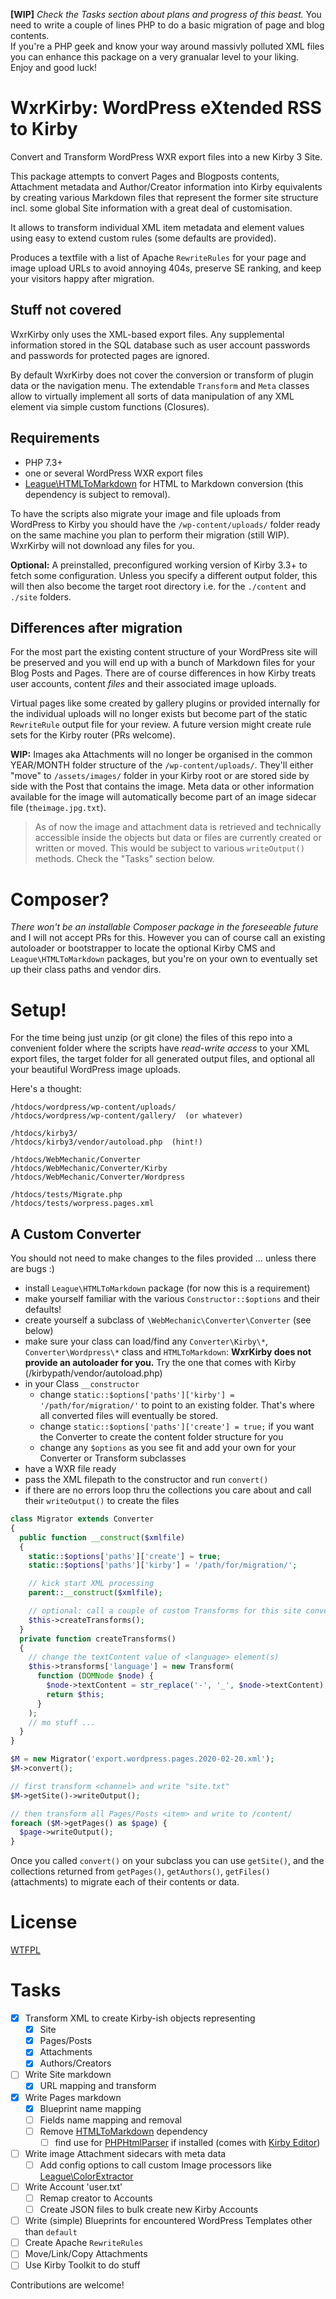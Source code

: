 **[WIP]** *Check the Tasks section about plans and progress of this beast.*
You need to write a couple of lines PHP to do a basic migration of page and blog contents.  
If you're a PHP geek and know your way around massivly polluted XML files you can enhance this package on a very granualar level to your liking.  
Enjoy and good luck!

# WxrKirby: WordPress eXtended RSS to Kirby
Convert and Transform WordPress WXR export files into a new Kirby 3 Site.

This package attempts to convert Pages and Blogposts contents, Attachment metadata and Author/Creator information into Kirby equivalents by creating various Markdown files that represent the former site structure incl. some global Site information with a great deal of customisation.

It allows to transform individual XML item metadata and element values using easy to extend custom rules (some defaults are provided).

Produces a textfile with a list of Apache `RewriteRules` for your page and image upload URLs to avoid annoying 404s, preserve SE ranking, and keep your visitors happy after migration.

## Stuff not covered
WxrKirby only uses the XML-based export files. Any supplemental information stored in the SQL database such as user account passwords and passwords for protected pages are ignored.

By default WxrKirby does not cover the conversion or transform of plugin data or the navigation menu. The extendable `Transform` and `Meta` classes allow to virtually implement all sorts of data manipulation of any XML element via simple custom functions (Closures).

## Requirements
 - PHP 7.3+
 - one or several WordPress WXR export files
 - [League\HTMLToMarkdown](https://github.com/thephpleague/html-to-markdown/) for HTML to Markdown conversion (this dependency is subject to removal).

To have the scripts also migrate your image and file uploads from WordPress to Kirby you should have the `/wp-content/uploads/` folder ready on the same machine you plan to perform their migration (still WIP).
WxrKirby will not download any files for you.

**Optional:**
A preinstalled, preconfigured working version of Kirby 3.3+ to fetch some configuration. Unless you specify a different output folder, this will then also become the target root directory i.e. for the `./content` and `./site` folders.

## Differences after migration
For the most part the existing content structure of your WordPress site will be preserved and you will end up with a bunch of Markdown files for your Blog Posts and Pages. There are of course differences in how Kirby treats user accounts, content _files_ and their associated image uploads.

Virtual pages like some created by gallery plugins or provided internally for the individual uploads will no longer exists but become part of the static `RewriteRule` output file for your review. A future version might create rule sets for the Kirby router (PRs welcome).

**WIP:** Images aka Attachments will no longer be organised in the common YEAR/MONTH folder structure of the `/wp-content/uploads/`. They'll either "move" to `/assets/images/` folder in your Kirby root or are stored side by side with the Post that contains the image. Meta data or other information available for the image will automatically become part of an image sidecar file (`theimage.jpg.txt`).
 > As of now the image and attachment data is retrieved and technically accessible inside the objects but data or files are currently created or written or moved. This would be subject to various `writeOutput()` methods. Check the "Tasks" section below.

# Composer?
_There won't be an installable Composer package in the foreseeable future_ and I will not accept PRs for this. However you can of course call an existing autoloader or bootstrapper to locate the optional Kirby CMS and `League\HTMLToMarkdown` packages, but you're on your own to eventually set up their class paths and vendor dirs.

# Setup!
For the time being just unzip (or git clone) the files of this repo into a convenient folder where the scripts have _read-write access_ to your XML export files, the target folder for all generated output files, and optional all your beautiful WordPress image uploads.

Here's a thought:
```
/htdocs/wordpress/wp-content/uploads/
/htdocs/wordpress/wp-content/gallery/  (or whatever)

/htdocs/kirby3/
/htdocs/kirby3/vendor/autoload.php  (hint!)

/htdocs/WebMechanic/Converter
/htdocs/WebMechanic/Converter/Kirby
/htdocs/WebMechanic/Converter/Wordpress

/htdocs/tests/Migrate.php
/htdocs/tests/worpress.pages.xml
```

## A Custom Converter
You should not need to make changes to the files provided &hellip; unless there are bugs :)

 - install `League\HTMLToMarkdown` package (for now this is a requirement)
 - make yourself familiar with the various `Constructor::$options` and their defaults!
 - create yourself a subclass of `\WebMechanic\Converter\Converter` (see below)
 - make sure your class can load/find any `Converter\Kirby\*`, `Converter\Wordpress\*` class and `HTMLToMarkdown`: **WxrKirby does not provide an autoloader for you.** Try the one that comes with Kirby (/kirbypath/vendor/autoload.php)
 - in your Class `__constructor`
   - change `static::$options['paths']['kirby'] = '/path/for/migration/'` to point to an existing folder. That's where all converted files will eventually be stored.
   - change `static::$options['paths']['create'] = true;` if you want the Converter to create the content folder structure for you
   - change any `$options` as you see fit and add your own for your Converter or Transform subclasses
 - have a WXR file ready
 - pass the XML filepath to the constructor and run `convert()`
 - if there are no errors loop thru the collections you care about and call their `writeOutput()` to create the files

```php
class Migrator extends Converter
{
  public function __construct($xmlfile)
  {
    static::$options['paths']['create'] = true;
    static::$options['paths']['kirby'] = '/path/for/migration/';

    // kick start XML processing
    parent::__construct($xmlfile);

    // optional: call a couple of custom Transforms for this site conversion
    $this->createTransforms();
  }
  private function createTransforms()
  {
    // change the textContent value of <language> element(s)
    $this->transforms['language'] = new Transform(
      function (DOMNode $node) {
        $node->textContent = str_replace('-', '_', $node->textContent);
        return $this;
      }
    );
    // mo stuff ...
  }
}

$M = new Migrator('export.wordpress.pages.2020-02-20.xml');
$M->convert();

// first transform <channel> and write "site.txt"
$M->getSite()->writeOutput();

// then transform all Pages/Posts <item> and write to /content/
foreach ($M->getPages() as $page) {
  $page->writeOutput();
}
```
Once you called `convert()` on your subclass you can use `getSite()`, and the collections returned from `getPages()`, `getAuthors()`, `getFiles()` (attachments) to migrate each of their contents or data.


# License
[WTFPL](http://www.wtfpl.net/)

# Tasks

- [x] Transform XML to create Kirby-ish objects representing
   - [x] Site
   - [x] Pages/Posts
   - [x] Attachments
   - [x] Authors/Creators
- [ ] Write Site markdown
   - [x] URL mapping and transform
- [x] Write Pages markdown
   - [x] Blueprint name mapping
   - [ ] Fields name mapping and removal
   - [ ] Remove [HTMLToMarkdown](https://github.com/thephpleague/html-to-markdown/) dependency
     - [ ] find use for [PHPHtmlParser](https://github.com/paquettg/php-html-parser) if installed (comes with [Kirby Editor](https://github.com/getkirby/editor))
- [ ] Write image Attachment sidecars with meta data
  - [ ] Add config options to call custom Image processors like [League\ColorExtractor](https://github.com/thephpleague/color-extractor)
- [ ] Write Account 'user.txt'
   - [ ] Remap creator to Accounts
   - [ ] Create JSON files to bulk create new Kirby Accounts
- [ ] Write (simple) Blueprints for encountered WordPress Templates other than `default`
- [ ] Create Apache `RewriteRules`
- [ ] Move/Link/Copy Attachments
- [ ] Use Kirby Toolkit to do stuff

Contributions are welcome!
